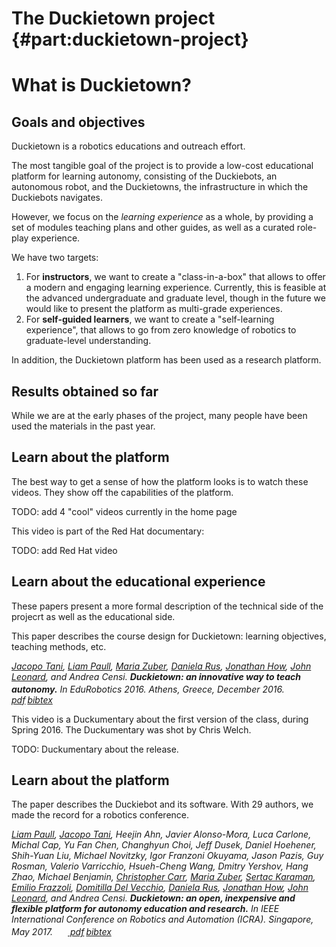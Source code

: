 # The Duckietown project {#part:duckietown-project}

# What is Duckietown?

## Goals and objectives

Duckietown is a robotics educations and outreach effort.

The most tangible goal of the project is to provide a low-cost educational platform for learning autonomy, consisting of the Duckiebots, an autonomous robot, and the Duckietowns,
the infrastructure in which the Duckiebots navigates.

However, we focus on the *learning experience* as a whole, by providing a set of modules teaching plans and other guides, as well as a curated role-play experience.

We have two targets:

1. For **instructors**, we want to create a "class-in-a-box" that allows to offer a modern and engaging learning experience. Currently, this is feasible at the advanced undergraduate and graduate level, though in the future we would like to present the platform as multi-grade experiences.
2. For **self-guided learners**, we want to create a "self-learning experience", that allows to go from zero knowledge of robotics to graduate-level understanding.

In addition, the Duckietown platform has been used as a research platform.

<!-- TODO: add references to papers submitted/published with it. -->

<!-- Duckietown has been recently incorporated as a non-profit foundation. -->

## Results obtained so far

While we are at the early phases of the project, many people have been used the
materials in the past year.

## Learn about the platform

The best way to get a sense of how the platform looks is to watch
these videos. They show off the capabilities of the platform.

TODO: add 4 "cool" videos currently in the home page

This video is part of the Red Hat documentary:

TODO: add Red Hat video

## Learn about the educational experience

These papers present a more formal description of the technical side of the projecrt as well as the educational side.

This paper [](#bib:tani16duckietown) describes the course design for Duckietown: learning objectives, teaching methods, etc.

<cite class='pub-ref-desc' id='bib:tani16duckietown'>
    <span class="author"><a href='https://eapsweb.mit.edu/people/jtani'>Jacopo Tani</a>, <a href='http://people.csail.mit.edu/lpaull/'>Liam Paull</a>, <a href='https://eapsweb.mit.edu/people/zuber/'>Maria Zuber</a>, <a href='http://danielarus.csail.mit.edu/'>Daniela Rus</a>, <a href='http://www.mit.edu/~jhow/'>Jonathan How</a>, <a href='https://marinerobotics.mit.edu/'>John Leonard</a>, and <span class="author-ac">Andrea Censi</span>.</span>
    <span class="title">Duckietown: an innovative way to teach autonomy.</span>
    <span class="booktitle">In <em>EduRobotics 2016</em>. Athens, Greece, December 2016.</span>
    <span class="links"><span class="pdf"><a href="http://people.csail.mit.edu/lpaull/publications/Tani_EDU_2016.pdf"><img style='border:0; margin-bottom:-6px; height: 17px'  src='pdf.png'/> pdf</a></span><span class="url"><a href="http://duckietown.mit.edu/"><img style='border:0; margin-bottom:-6px; height: 17px'  src='web.png'/> supp. material</a></span></span><a class='pub-ref-bibtex-link' onclick='javascript:document.getElementById("tani16duckietown").style.display="block";' href='javascript:void(0)'>bibtex</a><pre class='pub-ref-bibtex' id='tani16duckietown' style='display: none;'>@inproceedings{tani16duckietown,
        author = "Tani, Jacopo and Paull, Liam and Zuber, Maria and Rus, Daniela and How, Jonathan and Leonard, John and Censi, Andrea",
        title = "Duckietown: an Innovative Way to Teach Autonomy",
        url = "http://duckietown.mit.edu/",
        booktitle = "EduRobotics 2016",
        year = "2016",
        month = "December",
        address = "Athens, Greece",
        pdf = "http://people.csail.mit.edu/lpaull/publications/Tani_EDU_2016.pdf"
    }</pre>
</cite>

This video is a Duckumentary about the first version of the class, during Spring 2016.
The Duckumentary was shot by Chris Welch.

TODO: Duckumentary about the release.

<style>
img.icon {
    float: left;
    width: 5em;
    margin: 0.5em;
}
.pub-ref-desc {  }
.pub-ref-short { width: 100%;
    /*font-size: smaller;*/
}
.pub-ref-desc .title {
    font-weight: bold;
}
.pdf, .url { margin-left: 3px;}
.url { display: none;}

.pub-ref-bibtex-link  { margin-left: 3px; }
@media print {
    .pub-ref-bibtex-link { display: none; }
}
</style>

## Learn about the platform

The paper [](#bib:paull17duckietown) describes the Duckiebot and its software. With 29 authors, we made the record for a robotics conference.

<cite class='pub-ref-desc' id='bib:paull17duckietown'>
    <span class="author"><a href='http://people.csail.mit.edu/lpaull/'>Liam Paull</a>, <a href='https://eapsweb.mit.edu/people/jtani'>Jacopo Tani</a>, Heejin Ahn, Javier Alonso-Mora, Luca Carlone, Michal Cap, Yu Fan Chen, Changhyun Choi, Jeff Dusek, Daniel Hoehener, Shih-Yuan Liu, Michael Novitzky, Igor Franzoni Okuyama, Jason Pazis, Guy Rosman, Valerio Varricchio, Hsueh-Cheng Wang, Dmitry Yershov, Hang Zhao, Michael Benjamin, <a href='http://web.mit.edu/chrisc/www/Home.html'>Christopher Carr</a>, <a href='https://eapsweb.mit.edu/people/zuber/'>Maria Zuber</a>, <a href='http://karaman.mit.edu/'>Sertac Karaman</a>, <a href='http://ares.lids.mit.edu/'>Emilio Frazzoli</a>, <a href='http://www.mit.edu/~ddv/'>Domitilla Del Vecchio</a>, <a href='http://danielarus.csail.mit.edu/'>Daniela Rus</a>, <a href='http://www.mit.edu/~jhow/'>Jonathan How</a>, <a href='https://marinerobotics.mit.edu/'>John Leonard</a>, and <span class="author-ac">Andrea Censi</span>.</span>
    <span class="title">Duckietown: an open, inexpensive and flexible platform for autonomy education and research.</span>
    <span class="booktitle">In <em>IEEE International Conference on Robotics and Automation (ICRA)</em>. Singapore, May 2017.</span>
    <span class="links"><span class="pdf"><a href="http://people.csail.mit.edu/lpaull/publications/Paull_ICRA_2017.pdf"><img style='border:0; margin-bottom:-6px; height: 17px'  src='pdf.png'/> pdf</a></span><span class="url"><a href="http://duckietown.mit.edu/"><img style='border:0; margin-bottom:-6px; height: 17px'  src='web.png'/> supp. material</a></span></span><a class='pub-ref-bibtex-link' onclick='javascript:document.getElementById("paull17duckietown").style.display="block";' href='javascript:void(0)'>bibtex</a><pre class='pub-ref-bibtex' id='paull17duckietown' style='display: none;'>@inproceedings{paull17duckietown,
        author = "Paull, Liam and Tani, Jacopo and Ahn, Heejin and Alonso-Mora, Javier and Carlone, Luca and Cap, Michal and Chen, Yu Fan and Choi, Changhyun and Dusek, Jeff and Hoehener, Daniel and Liu, Shih-Yuan and Novitzky, Michael and Okuyama, Igor Franzoni and Pazis, Jason and Rosman, Guy and Varricchio, Valerio and Wang, Hsueh-Cheng and Yershov, Dmitry and Zhao, Hang and Benjamin, Michael and Carr, Christopher and Zuber, Maria and Karaman, Sertac and Frazzoli, Emilio and Vecchio, Domitilla Del and Rus, Daniela and How, Jonathan and Leonard, John and Censi, Andrea",
        title = "Duckietown: an Open, Inexpensive and Flexible Platform for Autonomy Education and Research",
        url = "http://duckietown.mit.edu/",
        booktitle = "IEEE International Conference on Robotics and Automation (ICRA)",
        year = "2017",
        month = "May",
        address = "Singapore",
        pdf = "http://people.csail.mit.edu/lpaull/publications/Paull_ICRA_2017.pdf"
    }</pre>
</cite>
